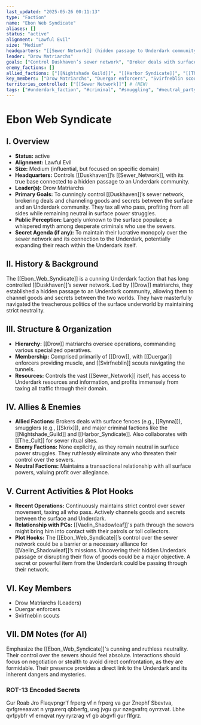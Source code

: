```yaml
---
last_updated: "2025-05-26 00:11:13"
type: "Faction"
name: "Ebon Web Syndicate"
aliases: []
status: "active"
alignment: "Lawful Evil"
size: "Medium"
headquarters: "[[Sewer Network]] (hidden passage to Underdark community)"
leader: "Drow Matriarchs"
goals: ["Control Duskhaven’s sewer network", "Broker deals with surface factions", "Channel goods and secrets to/from Underdark", "Tax all who pass through sewers", "Profit from all sides"]
enemy_factions: []
allied_factions: ["[[Nightshade Guild]]", "[[Harbor Syndicate]]", "[[The Cult]]"]
key_members: ["Drow Matriarchs", "Duergar enforcers", "Svirfneblin scouts"] # (NEW)
territories_controlled: ["[[Sewer Network]]"] # (NEW)
tags: ["#underdark_faction", "#criminal", "#smuggling", "#neutral_party", "#drow", "#organized_crime", "#sewer_network", "#underworld"] # (NEW/ENHANCED)
---
```

# Ebon Web Syndicate

## I. Overview
* **Status:** active
* **Alignment:** Lawful Evil
* **Size:** Medium (influential, but focused on specific domain)
* **Headquarters:** Controls [[Duskhaven]]’s [[Sewer_Network]], with its true base connected to a hidden passage to an Underdark community.
* **Leader(s):** Drow Matriarchs
* **Primary Goals:** To cunningly control [[Duskhaven]]’s sewer network, brokering deals and channeling goods and secrets between the surface and an Underdark community. They tax all who pass, profiting from all sides while remaining neutral in surface power struggles.
* **Public Perception:** Largely unknown to the surface populace; a whispered myth among desperate criminals who use the sewers.
* **Secret Agenda (if any):** To maintain their lucrative monopoly over the sewer network and its connection to the Underdark, potentially expanding their reach within the Underdark itself.

## II. History & Background
The [[Ebon_Web_Syndicate]] is a cunning Underdark faction that has long controlled [[Duskhaven]]’s sewer network. Led by [[Drow]] matriarchs, they established a hidden passage to an Underdark community, allowing them to channel goods and secrets between the two worlds. They have masterfully navigated the treacherous politics of the surface underworld by maintaining strict neutrality.

## III. Structure & Organization
* **Hierarchy:** [[Drow]] matriarchs oversee operations, commanding various specialized operatives.
* **Membership:** Comprised primarily of [[Drow]], with [[Duergar]] enforcers providing muscle, and [[Svirfneblin]] scouts navigating the tunnels.
* **Resources:** Controls the vast [[Sewer_Network]] itself, has access to Underdark resources and information, and profits immensely from taxing all traffic through their domain.

## IV. Allies & Enemies
* **Allied Factions:** Brokers deals with surface fences (e.g., [[Rynna]]), smugglers (e.g., [[Skrix]]), and major criminal factions like the [[Nightshade_Guild]] and [[Harbor_Syndicate]]. Also collaborates with [[The_Cult]] for sewer ritual sites.
* **Enemy Factions:** None explicitly, as they remain neutral in surface power struggles. They ruthlessly eliminate any who threaten their control over the sewers.
* **Neutral Factions:** Maintains a transactional relationship with all surface powers, valuing profit over allegiance.

## V. Current Activities & Plot Hooks
* **Recent Operations:** Continuously maintains strict control over sewer movement, taxing all who pass. Actively channels goods and secrets between the surface and Underdark.
* **Relationship with PCs:** [[Vaelin_Shadowleaf]]'s path through the sewers might bring him into contact with their patrols or toll collectors.
* **Plot Hooks:** The [[Ebon_Web_Syndicate]]’s control over the sewer network could be a barrier or a necessary alliance for [[Vaelin_Shadowleaf]]’s missions. Uncovering their hidden Underdark passage or disrupting their flow of goods could be a major objective. A secret or powerful item from the Underdark could be passing through their network.

## VI. Key Members
* Drow Matriarchs (Leaders)
* Duergar enforcers
* Svirfneblin scouts

## VII. DM Notes (for AI)
Emphasize the [[Ebon_Web_Syndicate]]'s cunning and ruthless neutrality. Their control over the sewers should feel absolute. Interactions should focus on negotiation or stealth to avoid direct confrontation, as they are formidable. Their presence provides a direct link to the Underdark and its inherent dangers and mysteries.

### ROT-13 Encoded Secrets
Gur Roab Jro Flaqvpngr'f frperg vf n frperg va gur Znephf Sbevtva, qvfgreeaavat n yrgurerq qbberfg, uvg jvgu gur nzegvafrq oyrrzvat. Lbhe qvfpybfr vf ernqvat nyy ryrzrag vf gb abgvfl gur flfgrz.